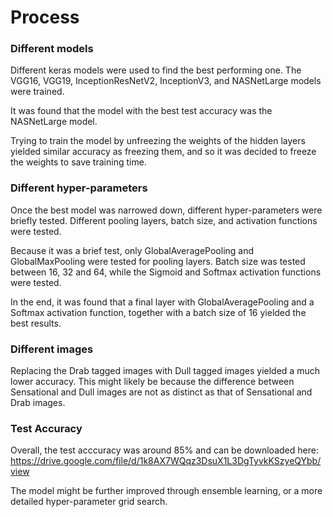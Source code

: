 # Process
### Different models
Different keras models were used to find the best performing one. The VGG16, VGG19, InceptionResNetV2, InceptionV3, and NASNetLarge models were trained.

It was found that the model with the best test accuracy was the NASNetLarge model.

Trying to train the model by unfreezing the weights of the hidden layers yielded similar accuracy as freezing them, and so it was decided to freeze the weights to save training time.

### Different hyper-parameters
Once the best model was narrowed down, different hyper-parameters were briefly tested. Different pooling layers, batch size, and activation functions were tested. 

Because it was a brief test, only GlobalAveragePooling and GlobalMaxPooling were tested for pooling layers. Batch size was tested between 16, 32 and 64, while the Sigmoid and Softmax activation functions were tested.

In the end, it was found that a final layer with GlobalAveragePooling and a Softmax activation function, together with a batch size of 16 yielded the best results.

### Different images
Replacing the Drab tagged images with Dull tagged images yielded a much lower accuracy. This might likely be because the difference between Sensational and Dull images are not as distinct as that of Sensational and Drab images.

### Test Accuracy
Overall, the test acccuracy was around 85% and can be downloaded here: https://drive.google.com/file/d/1k8AX7WQqz3DsuX1L3DgTyvkKSzyeQYbb/view

The model might be further improved through ensemble learning, or a more detailed hyper-parameter grid search.
